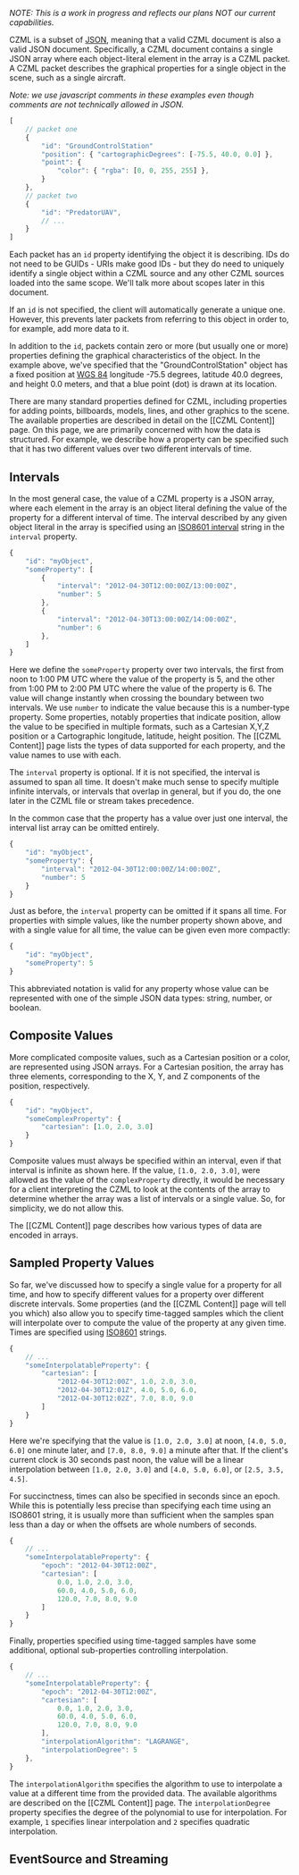 _NOTE: This is a work in progress and reflects our plans NOT our current capabilities._

CZML is a subset of [JSON](http://www.json.org), meaning that a valid CZML document is also a valid JSON document.  Specifically, a CZML document contains a single JSON array where each object-literal element in the array is a CZML packet.  A CZML packet describes the graphical properties for a single object in the scene, such as a single aircraft.

_Note: we use javascript comments in these examples even though comments are not technically allowed in JSON._

```javascript
[
    // packet one
    {
        "id": "GroundControlStation"
        "position": { "cartographicDegrees": [-75.5, 40.0, 0.0] },
        "point": {
            "color": { "rgba": [0, 0, 255, 255] },
        }
    },
    // packet two
    {
        "id": "PredatorUAV",
        // ...
    }
]
```

Each packet has an `id` property identifying the object it is describing.  IDs do not need to be GUIDs - URIs make good IDs - but they do need to uniquely identify a single object within a CZML source and any other CZML sources loaded into the same scope. We'll talk more about scopes later in this document.

If an `id` is not specified, the client will automatically generate a unique one. However, this prevents later packets from referring to this object in order to, for example, add more data to it.

In addition to the `id`, packets contain zero or more (but usually one or more) properties defining the graphical characteristics of the object.  In the example above, we've specified that the "GroundControlStation" object has a fixed position at [WGS 84](http://en.wikipedia.org/wiki/World_Geodetic_System) longitude -75.5 degrees, latitude 40.0 degrees, and height 0.0 meters, and that a blue point (dot) is drawn at its location.

There are many standard properties defined for CZML, including properties for adding points, billboards, models, lines, and other graphics to the scene.  The available properties are described in detail on the [[CZML Content]] page.  On this page, we are primarily concerned with how the data is structured.  For example, we describe how a property can be specified such that it has two different values over two different intervals of time.

## Intervals

In the most general case, the value of a CZML property is a JSON array, where each element in the array is an object literal defining the value of the property for a different interval of time.  The interval described by any given object literal in the array is specified using an [ISO8601 interval](http://en.wikipedia.org/wiki/ISO_8601#Time_intervals) string in the `interval` property.

```javascript
{
    "id": "myObject",
    "someProperty": [
        {
            "interval": "2012-04-30T12:00:00Z/13:00:00Z",
            "number": 5
        },
        {
            "interval": "2012-04-30T13:00:00Z/14:00:00Z",
            "number": 6
        },
    ]
}
```

Here we define the `someProperty` property over two intervals, the first from noon to 1:00 PM UTC where the value of the property is 5, and the other from 1:00 PM to 2:00 PM UTC where the value of the property is 6.  The value will change instantly when crossing the boundary between two intervals.  We use `number` to indicate the value because this is a number-type property.  Some properties, notably properties that indicate position, allow the value to be specified in multiple formats, such as a Cartesian X,Y,Z position or a Cartographic longitude, latitude, height position.  The [[CZML Content]] page lists the types of data supported for each property, and the value names to use with each.

The `interval` property is optional.  If it is not specified, the interval is assumed to span all time.  It doesn't make much sense to specify multiple infinite intervals, or intervals that overlap in general, but if you do, the one later in the CZML file or stream takes precedence.

In the common case that the property has a value over just one interval, the interval list array can be omitted entirely.

```javascript
{
    "id": "myObject",
    "someProperty": {
        "interval": "2012-04-30T12:00:00Z/14:00:00Z",
        "number": 5
    }
}
```

Just as before, the `interval` property can be omitted if it spans all time.  For properties with simple values, like the number property shown above, and with a single value for all time, the value can be given even more compactly:

```javascript
{
    "id": "myObject",
    "someProperty": 5
}
```

This abbreviated notation is valid for any property whose value can be represented with one of the simple JSON data types: string, number, or boolean.

## Composite Values

More complicated composite values, such as a Cartesian position or a color, are represented using JSON arrays.  For a Cartesian position, the array has three elements, corresponding to the X, Y, and Z components of the position, respectively.

```javascript
{
    "id": "myObject",
    "someComplexProperty": {
        "cartesian": [1.0, 2.0, 3.0]
    }
}
```

Composite values must always be specified within an interval, even if that interval is infinite as shown here.  If the value, `[1.0, 2.0, 3.0]`, were allowed as the value of the `complexProperty` directly, it would be necessary for a client interpreting the CZML to look at the contents of the array to determine whether the array was a list of intervals or a single value.  So, for simplicity, we do not allow this.

The [[CZML Content]] page describes how various types of data are encoded in arrays.

## Sampled Property Values

So far, we've discussed how to specify a single value for a property for all time, and how to specify different values for a property over different discrete intervals.  Some properties (and the [[CZML Content]] page will tell you which) also allow you to specify time-tagged samples which the client will interpolate over to compute the value of the property at any given time.  Times are specified using [ISO8601](http://en.wikipedia.org/wiki/ISO_8601) strings.

```javascript
{  
    // ...  
    "someInterpolatableProperty": {  
        "cartesian": [  
            "2012-04-30T12:00Z", 1.0, 2.0, 3.0,  
            "2012-04-30T12:01Z", 4.0, 5.0, 6.0,  
            "2012-04-30T12:02Z", 7.0, 8.0, 9.0  
        ]  
    }  
} 
```

Here we're specifying that the value is `[1.0, 2.0, 3.0]` at noon, `[4.0, 5.0, 6.0]` one minute later, and `[7.0, 8.0, 9.0]` a minute after that.  If the client's current clock is 30 seconds past noon, the value will be a linear interpolation between `[1.0, 2.0, 3.0]` and `[4.0, 5.0, 6.0]`, or `[2.5, 3.5, 4.5]`.

For succinctness, times can also be specified in seconds since an epoch.  While this is potentially less precise than specifying each time using an ISO8601 string, it is usually more than sufficient when the samples span less than a day or when the offsets are whole numbers of seconds.

```javascript
{  
    // ...  
    "someInterpolatableProperty": {  
        "epoch": "2012-04-30T12:00Z",  
        "cartesian": [  
            0.0, 1.0, 2.0, 3.0,  
            60.0, 4.0, 5.0, 6.0,  
            120.0, 7.0, 8.0, 9.0  
        ]  
    }  
}
```

Finally, properties specified using time-tagged samples have some additional, optional sub-properties controlling interpolation.

```javascript
{  
    // ...  
    "someInterpolatableProperty": {  
        "epoch": "2012-04-30T12:00Z",  
        "cartesian": [  
            0.0, 1.0, 2.0, 3.0,  
            60.0, 4.0, 5.0, 6.0,  
            120.0, 7.0, 8.0, 9.0  
        ],  
        "interpolationAlgorithm": "LAGRANGE",  
        "interpolationDegree": 5
    },  
} 
````

The `interpolationAlgorithm` specifies the algorithm to use to interpolate a value at a different time from the provided data.  The available algorithms are described on the [[CZML Content]] page.  The `interpolationDegree` property specifies the degree of the polynomial to use for interpolation.  For example, `1` specifies linear interpolation and `2` specifies quadratic interpolation.

## EventSource and Streaming